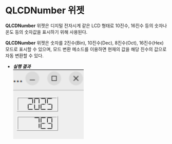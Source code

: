 # QLCDNumber 위젯

**QLCDNumber** 위젯은 디지털 전자시계 같은 LCD 형태로 10진수, 16진수 등의 숫자나 온도 등의 숫자값을 표시하기 위해 사용된다.

**QLCDNumber** 위젯은 숫자를 2진수(Bin), 10진수(Dec), 8진수(Oct), 16진수(Hex) 모드로 표시할 수 있으며, 모드 변환 메소드를 이용하면 현재의 값을 해당 진수의 값으로 자동 변환할 수 있다.

+ ***실행 결과***<br>
![QLCDNumber](../../../docs/Img/lcdnumber.png)
